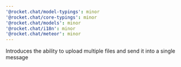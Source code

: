 ```yaml
---
'@rocket.chat/model-typings': minor
'@rocket.chat/core-typings': minor
'@rocket.chat/models': minor
'@rocket.chat/i18n': minor
'@rocket.chat/meteor': minor
---
```


Introduces the ability to upload multiple files and send it into a single message
